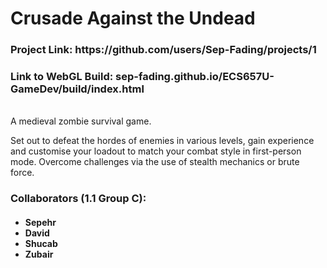 <h1>Crusade Against the Undead</h1>
<h3>Project Link: https://github.com/users/Sep-Fading/projects/1</h3>
<h3>Link to WebGL Build: sep-fading.github.io/ECS657U-GameDev/build/index.html</h3>
<br>
A medieval zombie survival game.

Set out to defeat the hordes of enemies in various levels, gain experience and customise your loadout to match your combat style in first-person mode.
Overcome challenges via the use of stealth mechanics or brute force.
<br>
<h3>Collaborators (1.1 Group C):</h3>
<h4><ul>
  <li>Sepehr</li>
  <li>David</li>
  <li>Shucab</li>
  <li>Zubair</li>
</ul></h4>
